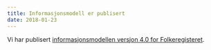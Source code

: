 ```yaml
---
title: Informasjonsmodell er publisert
date: 2018-01-23
---
```


Vi har publisert [informasjonsmodellen versjon 4.0 for Folkeregisteret](https://skatteetaten.github.io/folkeregisteret-api-dokumentasjon/informasjonsmodell/).
